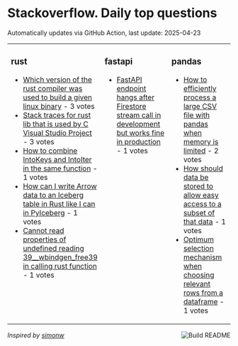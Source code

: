 # Stackoverflow. Daily top questions 

Automatically updates via GitHub Action, last update: <!-- date starts -->2025-04-23<!-- date ends -->


<table><tr><td valign="top" width="33%">

### rust
<!-- rust starts -->
* [Which version of the rust compiler was used to build a given linux binary](https://stackoverflow.com/questions/79589150/which-version-of-the-rust-compiler-was-used-to-build-a-given-linux-binary) - 3 votes
* [Stack traces for rust lib that is used by C Visual Studio Project](https://stackoverflow.com/questions/79587613/stack-traces-for-rust-lib-that-is-used-by-c-visual-studio-project) - 3 votes
* [How to combine IntoKeys and IntoIter in the same function](https://stackoverflow.com/questions/79587514/how-to-combine-intokeys-and-intoiter-in-the-same-function) - 1 votes
* [How can I write Arrow data to an Iceberg table in Rust like I can in PyIceberg](https://stackoverflow.com/questions/79585769/how-can-i-write-arrow-data-to-an-iceberg-table-in-rust-like-i-can-in-pyiceberg) - 1 votes
* [Cannot read properties of undefined reading 39__wbindgen_free39 in calling rust function](https://stackoverflow.com/questions/79585562/cannot-read-properties-of-undefined-reading-wbindgen-free-in-calling-rust) - 1 votes
<!-- rust ends -->
</td><td valign="top" width="34%">


### fastapi
<!-- fastapi starts -->
* [FastAPI endpoint hangs after Firestore stream call in development but works fine in production](https://stackoverflow.com/questions/79586075/fastapi-endpoint-hangs-after-firestore-stream-call-in-development-but-works) - 1 votes
<!-- fastapi ends -->
</td><td valign="top" width="34%">


### pandas
<!-- pandas starts -->
* [How to efficiently process a large CSV file with pandas when memory is limited](https://stackoverflow.com/questions/79585543/how-to-efficiently-process-a-large-csv-file-with-pandas-when-memory-is-limited) - 2 votes
* [How should data be stored to allow easy access to a subset of that data](https://stackoverflow.com/questions/79587011/how-should-data-be-stored-to-allow-easy-access-to-a-subset-of-that-data) - 1 votes
* [Optimum selection mechanism when choosing relevant rows from a dataframe](https://stackoverflow.com/questions/79588678/optimum-selection-mechanism-when-choosing-relevant-rows-from-a-dataframe) - 1 votes
<!-- pandas ends -->
</td></tr></table>

<a href="https://github.com/hp0404/hp0404/actions"><img src="https://github.com/hp0404/hp0404/workflows/Build%20README/badge.svg" align="right" alt="Build README"></a> <p>*Inspired by  [simonw](https://github.com/simonw/simonw)*</p>
